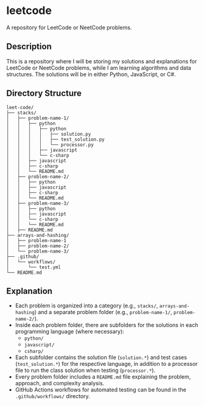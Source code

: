 # leetcode
A repository for LeetCode or NeetCode problems.

## Description
This is a repository where I will be storing my solutions and explanations for LeetCode or NeetCode problems, while I am learning algorithms and data structures. The solutions will be in either Python, JavaScript, or C#.

## Directory Structure
```
leet-code/
├── stacks/
│   ├── problem-name-1/
│   │   ├── python
│   │   │   ├── python
│   │   │   │   ├── solution.py
│   │   │   │   ├── test_solution.py
│   │   │   │   └── processor.py
│   │   │   ├── javascript
│   │   │   └── c-sharp
│   │   ├── javascript
│   │   ├── c-sharp
│   │   └── README.md
│   ├── problem-name-2/
│   │   ├── python
│   │   ├── javascript
│   │   ├── c-sharp
│   │   └── README.md
│   ├── problem-name-3/
│   │   ├── python
│   │   ├── javascript
│   │   └── c-sharp
│   │   └── README.md
│   ├── README.md
├── arrays-and-hashing/
│   ├── problem-name-1
│   ├── problem-name-2/
│   └── problem-name-3/
├── .github/
│   └── workflows/
│       └── test.yml
└── README.md
```

## Explanation
- Each problem is organized into a category (e.g., `stacks/`, `arrays-and-hashing`) and a separate problem folder (e.g., `problem-name-1/`, `problem-name-2/`).
- Inside each problem folder, there are subfolders for the solutions in each programming language (where necessary):
  - `python/`
  - `javascript/`
  - `csharp/`
- Each subfolder contains the solution file (`solution.*`) and test cases (`test_solution.*`) for the respective language, in addition to a processor file to run the class solution when testing (`processor.*`).
- Every problem folder includes a `README.md` file explaining the problem, approach, and complexity analysis.
- GitHub Actions workflows for automated testing can be found in the `.github/workflows/` directory.
